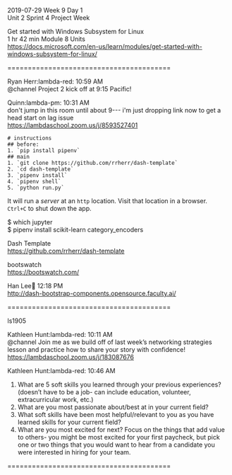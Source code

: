 
2019-07-29 Week 9 Day 1    
Unit 2 Sprint 4 
Project Week   

Get started with Windows Subsystem for Linux  
1 hr 42 min Module 8 Units  
https://docs.microsoft.com/en-us/learn/modules/get-started-with-windows-subsystem-for-linux/  

========================================

Ryan Herr:lambda-red: 10:59 AM  
@channel Project 2 kick off at 9:15 Pacific!  

Quinn:lambda-pm: 10:31 AM  
don't jump in this room until about 9--- i'm just dropping link now to get a head start on lag issue   
https://lambdaschool.zoom.us/j/8593527401  

```
# instructions  
## before: 
1. `pip install pipenv` 
## main  
1. `git clone https://github.com/rrherr/dash-template`
2. `cd dash-template`
3. `pipenv install` 
4. `pipenv shell`
5. `python run.py`
```  

It will run a _server_ at an `http` location. Visit that location in a browser.   
`Ctrl+C` to shut down the app.

$ which jupyter  
$ pipenv install scikit-learn category_encoders   

Dash Template  
https://github.com/rrherr/dash-template

bootswatch   
https://bootswatch.com/  

Han Lee:palm_tree: 12:18 PM  
http://dash-bootstrap-components.opensource.faculty.ai/

========================================

ls1905  

Kathleen Hunt:lambda-red: 10:11 AM  
@channel Join me as we build off of last week’s networking strategies lesson and practice how to share your story with confidence!
https://lambdaschool.zoom.us/j/183087676   

Kathleen Hunt:lambda-red: 10:46 AM  
1. What are 5 soft skills you learned through your previous experiences? (doesn’t have to be a job- can include education, volunteer, extracurricular work, etc.)  
2. What are you most passionate about/best at in your current field?  
3. What soft skills have been most helpful/relevant to you as you have learned skills for your current field?  
4. What are you most excited for next? Focus on the things that add value to others- you might be most excited for your first paycheck, but pick one or two things that you would want to hear from a candidate you were interested in hiring for your team.  

========================================
